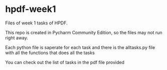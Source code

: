 # hpdf-week1
Files of week 1 tasks of HPDF.

This repo is created in Pycharm Community Edition, so the files may not run right away. 

Each python file is saperate for each task and there is the alltasks.py file with all the functions that does all the tasks

You can check out the list of tasks in the pdf file provided
